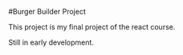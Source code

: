 #Burger Builder Project

This project is my final project of the react course.

Still in early development.
